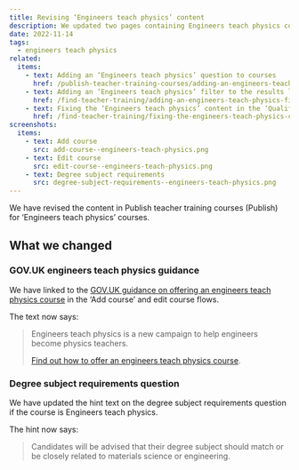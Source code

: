 ```yaml
---
title: Revising ‘Engineers teach physics’ content
description: We updated two pages containing Engineers teach physics content
date: 2022-11-14
tags:
  - engineers teach physics
related:
  items:
    - text: Adding an ‘Engineers teach physics’ question to courses
      href: /publish-teacher-training-courses/adding-an-engineers-teach-physics-question-to-courses/
    - text: Adding an ‘Engineers teach physics’ filter to the results list
      href: /find-teacher-training/adding-an-engineers-teach-physics-filter-to-the-results-list/
    - text: Fixing the ‘Engineers teach physics’ content in the ‘Qualifications needed’ section
      href: /find-teacher-training/fixing-the-engineers-teach-physics-content-in-the-qualifications-needed-section/
screenshots:
  items:
    - text: Add course
      src: add-course--engineers-teach-physics.png
    - text: Edit course
      src: edit-course--engineers-teach-physics.png
    - text: Degree subject requirements
      src: degree-subject-requirements--engineers-teach-physics.png
---
```


We have revised the content in Publish teacher training courses (Publish) for ‘Engineers teach physics’ courses.

## What we changed

### GOV.UK engineers teach physics guidance

We have linked to the [GOV.UK guidance on offering an engineers teach physics course](https://www.gov.uk/guidance/offer-an-engineers-teach-physics-course) in the ‘Add course’ and edit course flows.

The text now says:

> Engineers teach physics is a new campaign to help engineers become physics teachers.
>
> [Find out how to offer an engineers teach physics course](https://www.gov.uk/guidance/offer-an-engineers-teach-physics-course).

### Degree subject requirements question

We have updated the hint text on the degree subject requirements question if the course is Engineers teach physics.

The hint now says:

> Candidates will be advised that their degree subject should match or be closely related to materials science or engineering.
